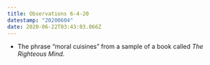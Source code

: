 ```yaml
---
title: Observations 6-4-20
datestamp: "20200604"
date: 2020-06-22T03:43:03.066Z
---
```

- The phrase “moral cuisines” from a sample of a book called *The Righteous Mind*.